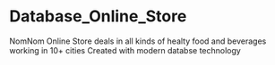 # Database_Online_Store
NomNom Online Store deals in all kinds of healty food and beverages working in 10+ cities Created with modern databse technology
